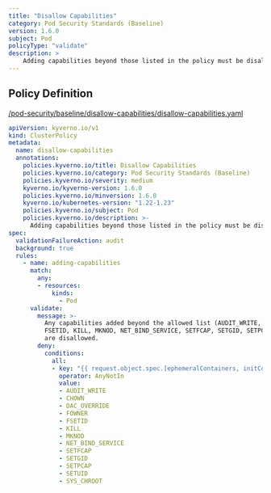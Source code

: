 ```yaml
---
title: "Disallow Capabilities"
category: Pod Security Standards (Baseline)
version: 1.6.0
subject: Pod
policyType: "validate"
description: >
    Adding capabilities beyond those listed in the policy must be disallowed.
---
```


## Policy Definition
<a href="https://github.com/JimBugwadia/kyverno-policies/raw/fix_annotations//pod-security/baseline/disallow-capabilities/disallow-capabilities.yaml" target="-blank">/pod-security/baseline/disallow-capabilities/disallow-capabilities.yaml</a>

```yaml
apiVersion: kyverno.io/v1
kind: ClusterPolicy
metadata:
  name: disallow-capabilities
  annotations:
    policies.kyverno.io/title: Disallow Capabilities
    policies.kyverno.io/category: Pod Security Standards (Baseline)
    policies.kyverno.io/severity: medium
    kyverno.io/kyverno-version: 1.6.0
    policies.kyverno.io/minversion: 1.6.0
    kyverno.io/kubernetes-version: "1.22-1.23"
    policies.kyverno.io/subject: Pod
    policies.kyverno.io/description: >-
      Adding capabilities beyond those listed in the policy must be disallowed.
spec:
  validationFailureAction: audit
  background: true
  rules:
    - name: adding-capabilities
      match:
        any:
        - resources:
            kinds:
              - Pod
      validate:
        message: >-
          Any capabilities added beyond the allowed list (AUDIT_WRITE, CHOWN, DAC_OVERRIDE, FOWNER,
          FSETID, KILL, MKNOD, NET_BIND_SERVICE, SETFCAP, SETGID, SETPCAP, SETUID, SYS_CHROOT)
          are disallowed.
        deny:
          conditions:
            all:
            - key: "{{ request.object.spec.[ephemeralContainers, initContainers, containers][].securityContext.capabilities.add[] }}"
              operator: AnyNotIn
              value:
              - AUDIT_WRITE
              - CHOWN
              - DAC_OVERRIDE
              - FOWNER
              - FSETID
              - KILL
              - MKNOD
              - NET_BIND_SERVICE
              - SETFCAP
              - SETGID
              - SETPCAP
              - SETUID
              - SYS_CHROOT
```
